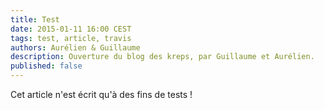 ```yaml
---
title: Test
date: 2015-01-11 16:00 CEST
tags: test, article, travis
authors: Aurélien & Guillaume
description: Ouverture du blog des kreps, par Guillaume et Aurélien.
published: false
---
```


Cet article n'est écrit qu'à des fins de tests !